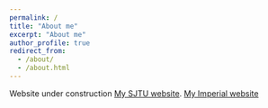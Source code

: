 ```yaml
---
permalink: /
title: "About me"
excerpt: "About me"
author_profile: true
redirect_from: 
  - /about/
  - /about.html
---
```

Website under construction
[My SJTU website](http://dmne.sjtu.edu.cn/dmne/7286-2/).
[My Imperial website](http://www.imperial.ac.uk/people/yan.liu06)
